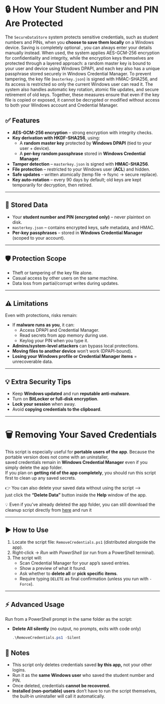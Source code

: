 # 🔒 How Your Student Number and PIN Are Protected


The `SecureDataStore` system protects sensitive credentials, such as student numbers and PINs, when you **choose to save them locally** on a Windows device. Saving is completely optional , you can always enter your details manually instead. 
When used, the system applies AES-GCM-256 encryption for confidentiality and integrity, while the encryption keys themselves are protected through a layered approach: a random master key is bound to your user and device using Windows DPAPI, 
and each key also has a unique passphrase stored securely in Windows Credential Manager. To prevent tampering, the key file (`masterkey.json`) is signed with HMAC-SHA256, and its access is restricted so only the current Windows user can read it. 
The system also handles automatic key rotation, atomic file updates, and secure retirement of old keys. Together, these measures ensure that even if the key file is copied or exposed, it cannot be decrypted or modified without access to both your Windows account and Credential Manager.

## ✅ Features
- **AES-GCM-256 encryption** – strong encryption with integrity checks.  
- **Key derivation with HKDF-SHA256**, using:  
  - A **random master key** protected by **Windows DPAPI** (tied to your user + device).  
  - A **per-key random passphrase** stored in **Windows Credential Manager**.  
- **Tamper detection** – `masterkey.json` is signed with **HMAC-SHA256**.  
- **File protection** – restricted to your Windows user (**ACL**) and hidden.  
- **Safe updates** – written atomically (temp file → fsync → secure replace).  
- **Key auto-rotation** – every 90 days by default; old keys are kept temporarily for decryption, then retired.  

---

## 📂 Stored Data
- Your **student number and PIN (encrypted only)** – never plaintext on disk.  
- `masterkey.json` – contains encrypted keys, safe metadata, and HMAC.  
- **Per-key passphrases** – stored in **Windows Credential Manager** (scoped to your account).  

---

## 🛡️ Protection Scope
- Theft or tampering of the key file alone.  
- Casual access by other users on the same machine.  
- Data loss from partial/corrupt writes during updates.  

---

## ⚠️ Limitations
Even with protections, risks remain:  
- If **malware runs as you**, it can:  
  - Access DPAPI and Credential Manager.  
  - Read secrets from app memory during use.  
  - Keylog your PIN when you type it.  
- **Admins/system-level attackers** can bypass local protections.  
- **Moving files to another device** won’t work (DPAPI-bound).  
- **Losing your Windows profile or Credential Manager items** = unrecoverable data.  

---

## 💡 Extra Security Tips
- Keep **Windows updated** and run **reputable anti-malware**.  
- Turn on **BitLocker or full-disk encryption**.  
- **Lock your session** when away.  
- Avoid **copying credentials to the clipboard**.  

---

# 🗑️ Removing Your Saved Credentials

This script is especially useful for **portable users of the app**.  Because the portable version does not come with an uninstaller,  
saved credentials remain in **Windows Credential Manager** even if you simply delete the app folder.  
If you plan on **getting rid of the app completely**, you should run this script first to clean up any saved secrets.

👉 You can also delete your saved data without using the script —>  
just click the **“Delete Data”** button inside the **Help** window of the app.

💡 Even if you’ve already deleted the app folder, you can still download the cleanup script directly from 
[here](https://github.com/Hanuwa/TeraTermUI_Dev/raw/main/RemoveCredentials.ps1) and run it

---

## ▶️ How to Use

1. Locate the script file: `RemoveCredentials.ps1` (distributed alongside the app).  
2. Right‑click → *Run with PowerShell* (or run from a PowerShell terminal).  
3. The script will:
   - Scan Credential Manager for your app’s saved entries.  
   - Show a preview of what it found.  
   - Ask whether to **delete all** or **pick specific items**.  
   - Require typing `DELETE` as final confirmation (unless you run with `-Force`).  

---

## ⚡ Advanced Usage

Run from a PowerShell prompt in the same folder as the script:

- **Delete All silently** (no output, no prompts, exits with code only)  
  ```powershell
  .\RemoveCredentials.ps1 -Silent

## 📝 Notes

- This script only deletes credentials saved **by this app,** not your other logins.
- Run it as the **same Windows user** who saved the student number and PIN.
- Once deleted, credentials **cannot be recovered.**
- **Installed (non‑portable) users** don’t have to run the script themselves,
  the built‑in uninstaller will call it automatically.

